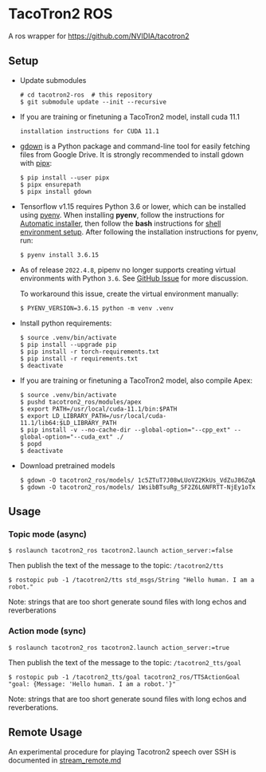 # TacoTron2 ROS

A ros wrapper for https://github.com/NVIDIA/tacotron2

## Setup

- Update submodules

  ```console
  # cd tacotron2-ros  # this repository
  $ git submodule update --init --recursive
  ```

- If you are training or finetuning a TacoTron2 model, install cuda 11.1

  ```
  installation instructions for CUDA 11.1
  ```

- [gdown](https://github.com/wkentaro/gdown) is a Python package and command-line tool for easily fetching files from Google Drive.
  It is strongly recommended to install gdown with [pipx](https://pipx.pypa.io/latest/):

  ```console
  $ pip install --user pipx
  $ pipx ensurepath
  $ pipx install gdown
  ```

- Tensorflow v1.15 requires Python 3.6 or lower, which can be installed using [pyenv](https://github.com/pyenv/pyenv).
  When installing **pyenv**, follow the instructions for [Automatic installer](https://github.com/pyenv/pyenv#automatic-installer), then follow the **bash** instructions for [shell environment setup](https://github.com/pyenv/pyenv#set-up-your-shell-environment-for-pyenv).
  After following the installation instructions for pyenv, run:

  ```console
  $ pyenv install 3.6.15
  ```

- As of release `2022.4.8`, pipenv no longer supports creating virtual environments with Python `3.6`.
  See [GitHub Issue](https://github.com/pypa/pipenv/issues/5406) for more discussion.

  To workaround this issue, create the virtual environment manually:

  ```console
  $ PYENV_VERSION=3.6.15 python -m venv .venv
  ```

- Install python requirements:

  ```console
  $ source .venv/bin/activate
  $ pip install --upgrade pip
  $ pip install -r torch-requirements.txt
  $ pip install -r requirements.txt
  $ deactivate
  ```

- If you are training or finetuning a TacoTron2 model, also compile Apex:

  ```console
  $ source .venv/bin/activate
  $ pushd tacotron2_ros/modules/apex
  $ export PATH=/usr/local/cuda-11.1/bin:$PATH
  $ export LD_LIBRARY_PATH=/usr/local/cuda-11.1/lib64:$LD_LIBRARY_PATH
  $ pip install -v --no-cache-dir --global-option="--cpp_ext" --global-option="--cuda_ext" ./
  $ popd
  $ deactivate
  ```

- Download pretrained models

  ```console
  $ gdown -O tacotron2_ros/models/ 1c5ZTuT7J08wLUoVZ2KkUs_VdZuJ86ZqA
  $ gdown -O tacotron2_ros/models/ 1WsibBTsuRg_SF2Z6L6NFRTT-NjEy1oTx
  ```


## Usage

### Topic mode (async)

```console
$ roslaunch tacotron2_ros tacotron2.launch action_server:=false
```

Then publish the text of the message to the topic: `/tacotron2/tts`

```console
$ rostopic pub -1 /tacotron2/tts std_msgs/String "Hello human. I am a robot."
```

Note: strings that are too short generate sound files with long echos and reverberations


### Action mode (sync)

```console
$ roslaunch tacotron2_ros tacotron2.launch action_server:=true
```

Then publish the text of the message to the topic: `/tacotron2_tts/goal`

```console
$ rostopic pub -1 /tacotron2_tts/goal tacotron2_ros/TTSActionGoal "goal: {Message: 'Hello human. I am a robot.'}"
```

Note: strings that are too short generate sound files with long echos and reverberations.

## Remote Usage

An experimental procedure for playing Tacotron2 speech over SSH is documented in [stream_remote.md](./stream_remote.md)
